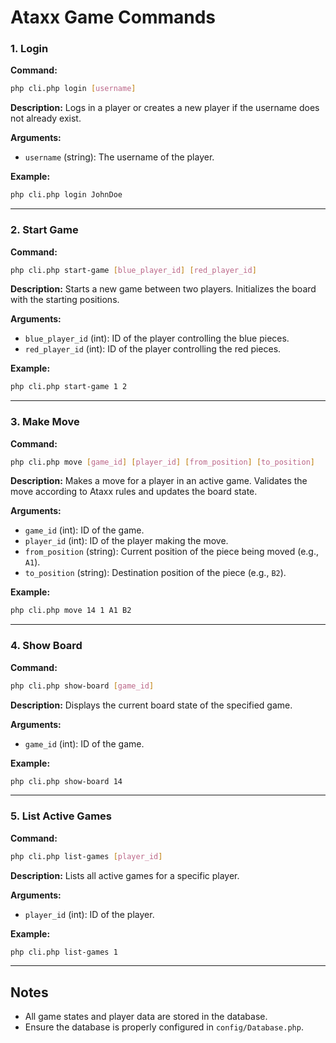 # Ataxx Game Commands

### 1. Login
**Command:**
```bash
php cli.php login [username]
```
**Description:**
Logs in a player or creates a new player if the username does not already exist.

**Arguments:**
- `username` (string): The username of the player.

**Example:**
```bash
php cli.php login JohnDoe
```

---

### 2. Start Game
**Command:**
```bash
php cli.php start-game [blue_player_id] [red_player_id]
```
**Description:**
Starts a new game between two players. Initializes the board with the starting positions.

**Arguments:**
- `blue_player_id` (int): ID of the player controlling the blue pieces.
- `red_player_id` (int): ID of the player controlling the red pieces.

**Example:**
```bash
php cli.php start-game 1 2
```

---

### 3. Make Move
**Command:**
```bash
php cli.php move [game_id] [player_id] [from_position] [to_position]
```
**Description:**
Makes a move for a player in an active game. Validates the move according to Ataxx rules and updates the board state.

**Arguments:**
- `game_id` (int): ID of the game.
- `player_id` (int): ID of the player making the move.
- `from_position` (string): Current position of the piece being moved (e.g., `A1`).
- `to_position` (string): Destination position of the piece (e.g., `B2`).

**Example:**
```bash
php cli.php move 14 1 A1 B2
```

---

### 4. Show Board
**Command:**
```bash
php cli.php show-board [game_id]
```
**Description:**
Displays the current board state of the specified game.

**Arguments:**
- `game_id` (int): ID of the game.

**Example:**
```bash
php cli.php show-board 14
```

---

### 5. List Active Games
**Command:**
```bash
php cli.php list-games [player_id]
```
**Description:**
Lists all active games for a specific player.

**Arguments:**
- `player_id` (int): ID of the player.

**Example:**
```bash
php cli.php list-games 1
```

---

## Notes
- All game states and player data are stored in the database.
- Ensure the database is properly configured in `config/Database.php`.

